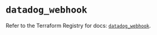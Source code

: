 # `datadog_webhook`

Refer to the Terraform Registry for docs: [`datadog_webhook`](https://registry.terraform.io/providers/datadog/datadog/3.69.0/docs/resources/webhook).
